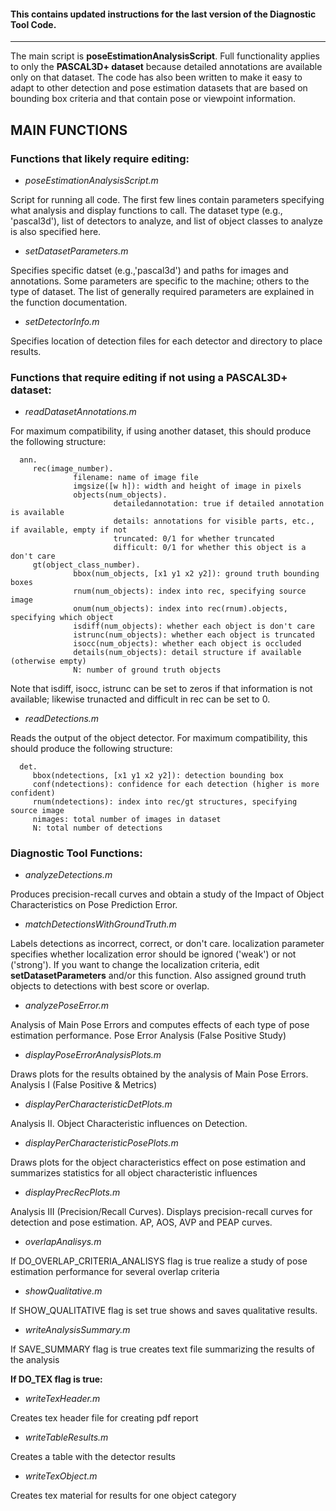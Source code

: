 #### This contains updated instructions for the last version of the Diagnostic Tool Code. 

------------------------------------------------------------------------------

The main script is **poseEstimationAnalysisScript**. Full functionality applies to
only the **PASCAL3D+ dataset** because detailed annotations are available only
on that dataset. The code has also been written to make it easy to adapt to
other detection and pose estimation datasets that are based on bounding box 
criteria and that contain pose or viewpoint information. 


## MAIN FUNCTIONS

### Functions that likely require editing:

+ *poseEstimationAnalysisScript.m*

Script for running all code. The first few lines  contain parameters specifying what analysis and display 
functions to call. The dataset type (e.g., 'pascal3d'), list of detectors to analyze, and list of object classes to analyze is also specified here. 

+ *setDatasetParameters.m*

Specifies specific datset (e.g.,'pascal3d') and paths for images and annotations.  Some parameters are 
specific to the machine; others to the type of dataset.  The list of generally required parameters are explained in the function documentation.

+ *setDetectorInfo.m*

Specifies location of detection files for each detector and directory to place results.


### Functions that require editing if not using a PASCAL3D+ dataset:  

+ *readDatasetAnnotations.m* 

For maximum compatibility, if using another dataset,
this should produce the following structure:

      ann.
         rec(image_number).
                  filename: name of image file 
                  imgsize([w h]): width and height of image in pixels
                  objects(num_objects).
                           detailedannotation: true if detailed annotation is available 
                           details: annotations for visible parts, etc., if available, empty if not
                           truncated: 0/1 for whether truncated
                           difficult: 0/1 for whether this object is a don't care
         gt(object_class_number).     
                  bbox(num_objects, [x1 y1 x2 y2]): ground truth bounding boxes
                  rnum(num_objects): index into rec, specifying source image
                  onum(num_objects): index into rec(rnum).objects, specifying which object
                  isdiff(num_objects): whether each object is don't care
                  istrunc(num_objects): whether each object is truncated
                  isocc(num_objects): whether each object is occluded
                  details(num_objects): detail structure if available (otherwise empty)
                  N: number of ground truth objects
     
Note that isdiff, isocc, istrunc can be set to zeros if that information is 
not available; likewise trunacted and difficult in rec can be set to 0.

+ *readDetections.m*

Reads the output of the object detector. For maximum  compatibility, this should produce the following structure:

      det.
         bbox(ndetections, [x1 y1 x2 y2]): detection bounding box
         conf(ndetections): confidence for each detection (higher is more confident)
         rnum(ndetections): index into rec/gt structures, specifying source image
         nimages: total number of images in dataset
         N: total number of detections
    

### Diagnostic Tool Functions:

+ *analyzeDetections.m* 

Produces precision-recall curves and obtain a study of 
the Impact of Object Characteristics on Pose Prediction Error. 

+ *matchDetectionsWithGroundTruth.m* 

Labels detections as incorrect, correct, or 
don't care.  localization parameter specifies whether localization error 
should be ignored ('weak') or not ('strong').  If you want to change the
localization criteria, edit **setDatasetParameters** and/or this function.  Also
assigned ground truth objects to detections with best score or overlap.

+ *analyzePoseError.m* 

Analysis of Main Pose Errors and computes effects of each type of 
pose estimation performance. Pose Error Analysis (False Positive Study)

+ *displayPoseErrorAnalysisPlots.m*

Draws plots for the results obtained by the
analysis of Main Pose Errors. Analysis I (False Positive & Metrics)

+ *displayPerCharacteristicDetPlots.m* 

Analysis II. Object Characteristic influences on
Detection.

+ *displayPerCharacteristicPosePlots.m*

Draws plots for the object characteristics
effect on pose estimation and summarizes statistics for all object characteristic influences

+ *displayPrecRecPlots.m* 

Analysis III (Precision/Recall Curves). Displays 
precision-recall curves for detection and pose estimation. AP, AOS, AVP and 
PEAP curves.  

+ *overlapAnalisys.m*

If DO_OVERLAP_CRITERIA_ANALISYS flag is true realize a study of 
pose estimation performance for several overlap criteria 

+ *showQualitative.m* 

If SHOW_QUALITATIVE flag is set true shows and saves qualitative 
results.

+ *writeAnalysisSummary.m* 

If SAVE_SUMMARY flag is true creates text file 
summarizing the results of the analysis


**If DO_TEX flag is true:**

+ *writeTexHeader.m*  

Creates tex header file for creating pdf report

+ *writeTableResults.m* 

Creates a table with the detector results 

+ *writeTexObject.m* 

Creates tex material for results for one object category

